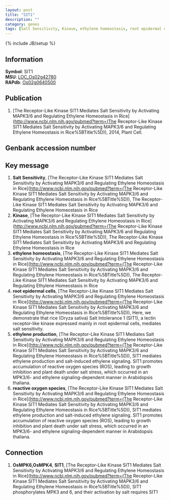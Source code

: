 ```yaml
---
layout: post
title: "SIT1"
description: ""
category: genes
tags: [Salt Sensitivity, Kinase, ethylene homeostasis, root epidermal cells, ethylene production, reactive oxygen species]
---
```

{% include JB/setup %}

## Information
__Symbol__: SIT1  
__MSU__: [LOC_Os02g42780](http://rice.plantbiology.msu.edu/cgi-bin/ORF_infopage.cgi?orf=LOC_Os02g42780)  
__RAPdb__: [Os02g0640500](http://rapdb.dna.affrc.go.jp/viewer/gbrowse_details/irgsp1?name=Os02g0640500)  

## Publication
1. [The Receptor-Like Kinase SIT1 Mediates Salt Sensitivity by Activating MAPK3/6 and Regulating Ethylene Homeostasis in Rice](http://www.ncbi.nlm.nih.gov/pubmed?term=(The Receptor-Like Kinase SIT1 Mediates Salt Sensitivity by Activating MAPK3/6 and Regulating Ethylene Homeostasis in Rice%5BTitle%5D)), 2014, Plant Cell.

## Genbank accession number

## Key message
1. __Salt Sensitivity__, [The Receptor-Like Kinase SIT1 Mediates Salt Sensitivity by Activating MAPK3/6 and Regulating Ethylene Homeostasis in Rice](http://www.ncbi.nlm.nih.gov/pubmed?term=(The Receptor-Like Kinase SIT1 Mediates Salt Sensitivity by Activating MAPK3/6 and Regulating Ethylene Homeostasis in Rice%5BTitle%5D)), The Receptor-Like Kinase SIT1 Mediates Salt Sensitivity by Activating MAPK3/6 and Regulating Ethylene Homeostasis in Rice
2. __Kinase__, [The Receptor-Like Kinase SIT1 Mediates Salt Sensitivity by Activating MAPK3/6 and Regulating Ethylene Homeostasis in Rice](http://www.ncbi.nlm.nih.gov/pubmed?term=(The Receptor-Like Kinase SIT1 Mediates Salt Sensitivity by Activating MAPK3/6 and Regulating Ethylene Homeostasis in Rice%5BTitle%5D)), The Receptor-Like Kinase SIT1 Mediates Salt Sensitivity by Activating MAPK3/6 and Regulating Ethylene Homeostasis in Rice
3. __ethylene homeostasis__, [The Receptor-Like Kinase SIT1 Mediates Salt Sensitivity by Activating MAPK3/6 and Regulating Ethylene Homeostasis in Rice](http://www.ncbi.nlm.nih.gov/pubmed?term=(The Receptor-Like Kinase SIT1 Mediates Salt Sensitivity by Activating MAPK3/6 and Regulating Ethylene Homeostasis in Rice%5BTitle%5D)), The Receptor-Like Kinase SIT1 Mediates Salt Sensitivity by Activating MAPK3/6 and Regulating Ethylene Homeostasis in Rice
4. __root epidermal cells__, [The Receptor-Like Kinase SIT1 Mediates Salt Sensitivity by Activating MAPK3/6 and Regulating Ethylene Homeostasis in Rice](http://www.ncbi.nlm.nih.gov/pubmed?term=(The Receptor-Like Kinase SIT1 Mediates Salt Sensitivity by Activating MAPK3/6 and Regulating Ethylene Homeostasis in Rice%5BTitle%5D)), Here, we demonstrate that rice (Oryza sativa) Salt Intolerance 1 (SIT1), a lectin receptor-like kinase expressed mainly in root epidermal cells, mediates salt sensitivity.
5. __ethylene production__, [The Receptor-Like Kinase SIT1 Mediates Salt Sensitivity by Activating MAPK3/6 and Regulating Ethylene Homeostasis in Rice](http://www.ncbi.nlm.nih.gov/pubmed?term=(The Receptor-Like Kinase SIT1 Mediates Salt Sensitivity by Activating MAPK3/6 and Regulating Ethylene Homeostasis in Rice%5BTitle%5D)), SIT1 mediates ethylene production and salt-induced ethylene signaling. SIT1 promotes accumulation of reactive oxygen species (ROS), leading to growth inhibition and plant death under salt stress, which occurred in an MPK3/6- and ethylene signaling-dependent manner in Arabidopsis thaliana.
6. __reactive oxygen species__, [The Receptor-Like Kinase SIT1 Mediates Salt Sensitivity by Activating MAPK3/6 and Regulating Ethylene Homeostasis in Rice](http://www.ncbi.nlm.nih.gov/pubmed?term=(The Receptor-Like Kinase SIT1 Mediates Salt Sensitivity by Activating MAPK3/6 and Regulating Ethylene Homeostasis in Rice%5BTitle%5D)), SIT1 mediates ethylene production and salt-induced ethylene signaling. SIT1 promotes accumulation of reactive oxygen species (ROS), leading to growth inhibition and plant death under salt stress, which occurred in an MPK3/6- and ethylene signaling-dependent manner in Arabidopsis thaliana.

## Connection
1. __OsMPK6,OsMPK4__, __SIT1__, [The Receptor-Like Kinase SIT1 Mediates Salt Sensitivity by Activating MAPK3/6 and Regulating Ethylene Homeostasis in Rice](http://www.ncbi.nlm.nih.gov/pubmed?term=(The Receptor-Like Kinase SIT1 Mediates Salt Sensitivity by Activating MAPK3/6 and Regulating Ethylene Homeostasis in Rice%5BTitle%5D)), SIT1 phosphorylates MPK3 and 6, and their activation by salt requires SIT1


